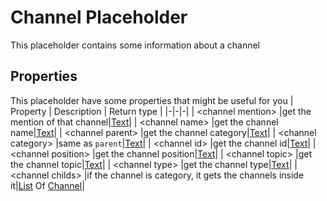 # Channel Placeholder
This placeholder contains some information about a channel

## Properties
This placeholder have some properties that might be useful for you
| Property      | Description | Return type |
|-|-|-|
| \<channel mention\> |get the mention of that channel|[Text](./text.md)|
| \<channel name\> |get the channel name|[Text](./text.md)|
| \<channel parent\> |get the channel category|[Text](./text.md)|
| \<channel category\> |same as `parent`|[Text](./text.md)|
| \<channel id\> |get the channel id|[Text](./text.md)|
| \<channel position\> |get the channel position|[Text](./text.md)|
| \<channel topic\> |get the channel topic|[Text](./text.md)|
| \<channel type\> |get the channel type|[Text](./text.md)|
| \<channel childs\> |if the channel is category, it gets the channels inside it|[List](./list.md) Of [Channel](./channel.md)|